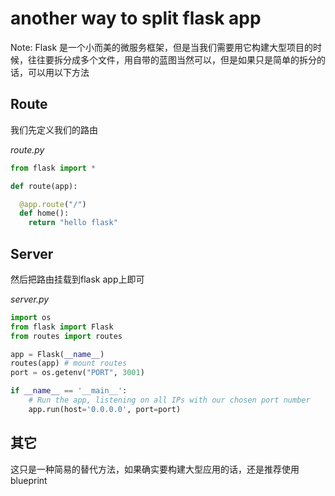 # another way to split flask app

Note: Flask 是一个小而美的微服务框架，但是当我们需要用它构建大型项目的时候，往往要拆分成多个文件，用自带的蓝图当然可以，但是如果只是简单的拆分的话，可以用以下方法

## Route

我们先定义我们的路由

*route.py*

```python
from flask import *

def route(app):

  @app.route("/")
  def home():
    return "hello flask"

```

## Server

然后把路由挂载到flask app上即可

*server.py*

```python
import os
from flask import Flask
from routes import routes

app = Flask(__name__)
routes(app) # mount routes
port = os.getenv("PORT", 3001)

if __name__ == '__main__':
	# Run the app, listening on all IPs with our chosen port number
	app.run(host='0.0.0.0', port=port)

```

## 其它

这只是一种简易的替代方法，如果确实要构建大型应用的话，还是推荐使用blueprint